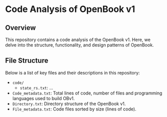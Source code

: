 # Code Analysis of OpenBook v1

## Overview
This repository contains a code analysis of the OpenBook v1. Here, we delve into the structure, functionality, and design patterns of OpenBook.

## File Structure
Below is a list of key files and their descriptions in this repository:

- `code/`
  - `state_rs.txt`: ...
- `Code_metadata.txt`: Total lines of code, number of files and programming languages used to build OBv1.
- `Directory.txt`: Directory structure of the OpenBook v1.
- `File_metadata.txt`: Code files sorted by size (lines of code).
